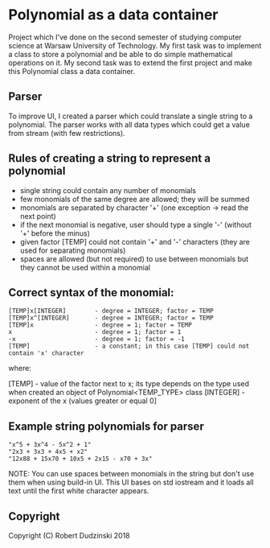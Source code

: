 # Polynomial as a data container
Project which I've done on the second semester of studying computer science at Warsaw University of Technology. My first task was to implement a class to store a polynomial and be able to do simple mathematical operations on it. My second task was to extend the first project and make this Polynomial class a data container.

## Parser
To improve UI, I created a parser which could translate a single string to a polynomial. The parser works with all data types which could get a value from stream (with few restrictions).

## Rules of creating a string to represent a polynomial

- single string could contain any number of monomials
- few monomials of the same degree are allowed; they will be summed
- monomials are separated by character '+' (one exception -> read the next point)
- if the next monomial is negative, user should type a single '-' (without '+' before the minus)
- given factor [TEMP] could not contain '+' and '-' characters (they are used for separating monomials)
- spaces are allowed (but not required) to use between monomials but they cannot be used within a monomial



## Correct syntax of the monomial:

	[TEMP]x[INTEGER]    	- degree = INTEGER; factor = TEMP
	[TEMP]x^[INTEGER]   	- degree = INTEGER; factor = TEMP
	[TEMP]x			        - degree = 1; factor = TEMP
	x			            - degree = 1; factor = 1
	-x			            - degree = 1; factor = -1
	[TEMP]			        - a constant; in this case [TEMP] could not contain 'x' character

where:

[TEMP]		- value of the factor next to x; its type depends on the type used when created an object of Polynomial<TEMP_TYPE> class
[INTEGER]	- exponent of the x (values greater or equal 0]

## Example string polynomials for parser
    "x^5 + 3x^4 - 5x^2 + 1"
    "2x3 + 3x3 + 4x5 + x2"
    "12x88 + 15x70 + 10x5 + 2x15 - x70 + 3x"

NOTE: You can use spaces between monomials in the string but don't use them when using build-in UI. This UI bases on std iostream and it loads all text until the first white character appears.

## Copyright
Copyright (C) Robert Dudzinski 2018
